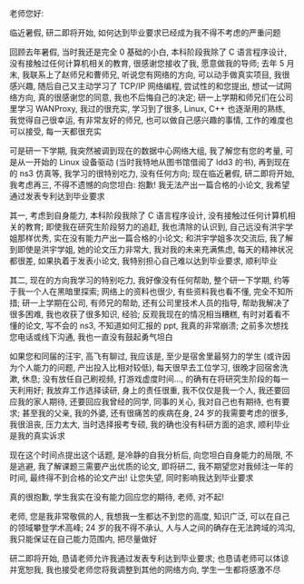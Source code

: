 老师您好:

临近暑假, 研二即将开始, 如何达到毕业要求已经成为我不得不考虑的严重问题

回顾去年暑假, 当时我还是完全 0 基础的小白, 本科阶段我除了 C 语言程序设计, 没有接触过任何计算机相关的教育, 很感谢您接收了我, 愿意做我的导师; 去年 5 月末, 我联系上了赵师兄和曹师兄, 听说您有网络的方向, 可以动手做真实项目, 我很感兴趣, 随后自己又主动学习了 TCP/IP 网络编程, 尝试性的和您提出, 想试一试网络方向, 真的很感谢您的同意, 我也不后悔自己的决定; 研一上学期和师兄们在公司里学习 WANProxy, 我过的很充实, 学习到了很多, Linux, C++ 也逐渐用的熟练, 我觉得自己很幸运, 有非常友好的师兄, 也可以做自己感兴趣的事情, 工作的难度也可以接受, 每一天都很充实

可是研一下学期, 我突然被调到现在的数据中心网络大组, 我了解您有您的考量, 可是从一开始的 Linux 设备驱动 (当时我特地从图书馆借阅了 ldd3 的书), 再到现在的 ns3 仿真等, 我学习的很特别吃力, 没有任何方向; 现在临近暑假, 研二即将开始, 我考虑再三, 不得不遗憾的向您坦白: 抱歉! 我无法产出一篇合格的小论文, 我希望通过发表专利达到毕业要求

其一, 考虑到自身能力, 本科阶段我除了 C 语言程序设计, 没有接触过任何计算机相关的教育; 即使我在研究生阶段努力的追赶, 我也清除的认识到, 自己远没有洪宇学姐那样优秀, 实在没有能力产出一篇合格的小论文; 和洪宇学姐多次交流后, 我了解到即使是洪宇学姐, 她的论文压力非常大, 我对我的未来充满焦虑, 每天的精神状况都很差, 如果执着于发表小论文, 我特别担心自己难以达到毕业要求, 顺利毕业

其二, 现在的方向我学习的特别吃力, 我好像没有任何帮助, 整个研一下学期, 约等于我一个人在黑暗里探索; 网络上的资料也很少, 有些资料我也看不懂, 完全不知所措; 研一上学期在公司, 有师兄的帮助, 还有公司里技术人员的指导, 帮助我解决了很多困难, 我也收获了很多知识, 经验; 反观我现在的情况相当糟糕, 有时对着看不懂的论文, 写不会的 ns3, 不知道如何汇报的 ppt, 我真的非常崩溃; 之前多次想找您电话或线下沟通, 我也一直没有鼓起勇气坦白

如果您和同届的汪宇, 高飞有聊过, 我应该是, 至少是宿舍里最努力的学生 (或许因为个人能力的问题, 产出投入比相对较低), 每天很早去工位学习, 很晚才回宿舍洗漱, 休息; 没有放任自己刷视频, 打游戏虚度时间..., 的确有在将研究生阶段的每一天利用好; 我放弃工作选择读研, 身上的责任很重, 我不仅仅是我一个人, 我还要回应我的家人期待, 还要回应我曾经的同学, 同事的关心, 我对自己也有期待, 也有要求; 甚至我的父亲, 我的外婆, 还有很痛苦的疾病在身, 24 岁的我需要考虑的很多, 我很沮丧, 压力太大, 当时选择报考专硕, 我的确也没有科研方面的追求, 顺利毕业是我的真实诉求

现在这个时间点提出这个话题, 是冷静的自我分析后, 向您坦白自身能力的局限, 不是逃避, 我了解课题三需要产出优质的论文, 即将研二, 我不期望您对我倾注一年的时间, 最终得不到合格的论文产出! 让您失望, 同时影响我达到毕业要求

真的很抱歉, 学生我实在没有能力回应您的期待, 老师, 对不起!

老师, 您是我非常敬佩的人, 我想我一生都达不到您的高度, 知识广泛, 可以在自己的领域攀登学术高峰; 24 岁的我不得不承认, 人与人之间的确存在无法跨域的鸿沟, 我只能保证在自己能力范围内, 把尽量做好

研二即将开始, 恳请老师允许我通过发表专利达到毕业要求; 也恳请老师可以体谅并宽恕我, 我也接受老师您将我调整到其他的网络方向, 学生一生都将感激不尽
